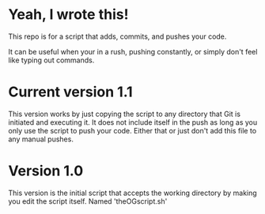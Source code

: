 # Yeah, I wrote this!

This repo is for a script that adds, commits, and pushes your code.

It can be useful when your in a rush, pushing constantly, or simply don't feel
like typing out commands.

# Current version 1.1
This version works by just copying the script to any directory that Git is
initiated and executing it. It does not include itself in the push as long as
you only use the script to push your code. Either that or just don't add this
file to any manual pushes.

# Version 1.0

This version is the initial script that accepts the working directory by making
you edit the script itself. Named 'theOGscript.sh'
